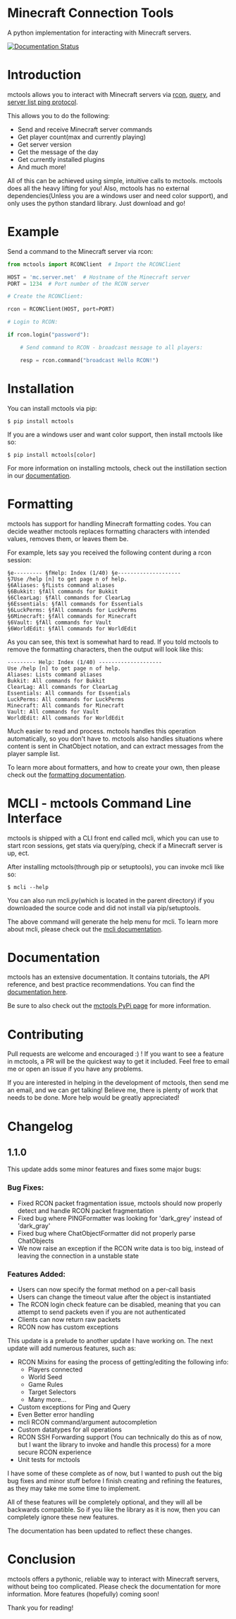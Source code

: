 # Minecraft Connection Tools
A python implementation for interacting with Minecraft servers.

[![Documentation Status](https://readthedocs.org/projects/mctools/badge/?version=latest)](https://mctools.readthedocs.io/en/latest/?badge=latest)

# Introduction

mctools allows you to interact with Minecraft servers via [rcon](https://wiki.vg/RCON), 
[query](https://wiki.vg/Query), and [server list ping protocol](https://wiki.vg/Server_List_Ping).

This allows you to do the following:

 - Send and receive Minecraft server commands
 - Get player count(max and currently playing)
 - Get server version
 - Get the message of the day
 - Get currently installed plugins
 - And much more!
 
All of this can be achieved using simple, intuitive calls to mctools. mctools does all the heavy lifting for you!
Also, mctools has no external dependencies(Unless you are a windows user and need color support),
and only uses the python standard library. Just download and go!

# Example

Send a command to the Minecraft server via rcon:
```python
from mctools import RCONClient  # Import the RCONClient

HOST = 'mc.server.net'  # Hostname of the Minecraft server
PORT = 1234  # Port number of the RCON server

# Create the RCONClient:

rcon = RCONClient(HOST, port=PORT)

# Login to RCON:

if rcon.login("password"):

    # Send command to RCON - broadcast message to all players:

    resp = rcon.command("broadcast Hello RCON!")
```
 # Installation 
 
 You can install mctools via pip:
 
    $ pip install mctools
    
 If you are a windows user and want color support, then install mctools like so:
 
    $ pip install mctools[color]
    
 For more information on installing mctools, check out the instillation section in our 
 [documentation](https://mctools.readthedocs.io/en/latest/install.html).
 
 # Formatting
 
 mctools has support for handling Minecraft formatting codes. 
 You can decide weather mctools replaces formatting characters with intended values, removes them, or leaves them be.
 
 For example, lets say you received the following content during a rcon session:
 
    §e--------- §fHelp: Index (1/40) §e--------------------
    §7Use /help [n] to get page n of help.
    §6Aliases: §fLists command aliases
    §6Bukkit: §fAll commands for Bukkit
    §6ClearLag: §fAll commands for ClearLag
    §6Essentials: §fAll commands for Essentials
    §6LuckPerms: §fAll commands for LuckPerms
    §6Minecraft: §fAll commands for Minecraft
    §6Vault: §fAll commands for Vault
    §6WorldEdit: §fAll commands for WorldEdit
    
 As you can see, this text is somewhat hard to read. If you told mctools to remove the formatting characters, 
 then the output will look like this:
 
    --------- Help: Index (1/40) --------------------
    Use /help [n] to get page n of help.
    Aliases: Lists command aliases
    Bukkit: All commands for Bukkit
    ClearLag: All commands for ClearLag
    Essentials: All commands for Essentials
    LuckPerms: All commands for LuckPerms
    Minecraft: All commands for Minecraft
    Vault: All commands for Vault
    WorldEdit: All commands for WorldEdit
 
 Much easier to read and process. mctools handles this operation automatically, so you don't have to.
 mctools also handles situations where content is sent in ChatObject notation, and can extract messages from the 
 player sample list.
 
 To learn more about formatters, and how to create your own, 
 then please check out the [formatting documentation](https://mctools.readthedocs.io/en/latest/format.html).
 
 # MCLI - mctools Command Line Interface
 
 mctools is shipped with a CLI front end called mcli, which you can use to start rcon sessions, get stats
 via query/ping, check if a Minecraft server is up, ect. 
 
 After installing mctools(through pip or setuptools), you can invoke mcli like so:
 
    $ mcli --help
    
 You can also run mcli.py(which is located in the parent directory) if you downloaded the source code and did not
 install via pip/setuptools.
    
 The above command will generate the help menu for mcli. To learn more about mcli, please check out the 
 [mcli documentation](https://mctools.readthedocs.io/en/latest/mcli.html).
 
 # Documentation
 
 mctools has an extensive documentation. It contains tutorials, the API reference, and best practice recommendations.
 You can find the [documentation here](https://mctools.readthedocs.io/).
 
 Be sure to also check out the [mctools PyPi page](https://pypi.org/project/mctools/) for more information.
 
 # Contributing
 
 Pull requests are welcome and encouraged :) ! If you want to see a feature in mctools, a PR will be the quickest 
 way to get it included. Feel free to email me or open an issue if you have any problems.
 
 If you are interested in helping in the development of mctools, then send me an email, and we can get talking!
 Believe me, there is plenty of work that needs to be done. More help would be greatly appreciated!
 
 # Changelog
 
 ## 1.1.0
 
 This update adds some minor features and fixes some major bugs:
 
  ### Bug Fixes:
  
 - Fixed RCON packet fragmentation issue, mctools should now properly detect and handle RCON packet fragmentation
 - Fixed bug where PINGFormatter was looking for 'dark_grey' instead of 'dark_gray'
 - Fixed bug where ChatObjectFormatter did not properly parse ChatObjects
 - We now raise an exception if the RCON write data is too big, instead of leaving the connection in a unstable state
    
  ### Features Added:
  
 - Users can now specify the format method on a per-call basis
 - Users can change the timeout value after the object is instantiated
 - The RCON login check feature can be disabled, meaning that you can attempt to send packets
 even if you are not authenticated
 - Clients can now return raw packets
 - RCON now has custom exceptions
 
 This update is a prelude to another update I have working on.
 The next update will add numerous features, such as:
 
 - RCON Mixins for easing the process of getting/editing the following info:
   - Players connected
   - World Seed
   - Game Rules
   - Target Selectors
   - Many more...
 - Custom exceptions for Ping and Query
 - Even Better error handling
 - mcli RCON command/argument autocompletion
 - Custom datatypes for all operations
 - RCON SSH Forwarding support
 (You can technically do this as of now, but I want the library to invoke and handle this process) for a more
 secure RCON experience
 - Unit tests for mctools
    
 I have some of these complete as of now, but I wanted to push out the big bug fixes and minor stuff before 
 I finish creating and refining the features, as they may take me some time to implement.
 
 All of these features will be completely optional, and they will all be backwards compatible.
 So if you like the library as it is now, then you can completely ignore these new features.
 
 The documentation has been updated to reflect these changes.
 
 # Conclusion
 
 mctools offers a pythonic, reliable way to interact with Minecraft servers, without being too complicated.
 Please check the documentation for more information. More features (hopefully) coming soon!
 
 Thank you for reading!